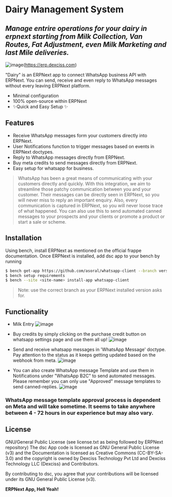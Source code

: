 # Dairy Management System
## _Manage entrire operations for your dairy in erpnext starting from Milk Collection, Van Routes, Fat Adjustment, even Milk Marketing and last Mile deliveries._

![image](https://erp.dexciss.com/files/dex_new_logo_black.png)(https://erp.dexciss.com)


"Dairy" is an ERPNext app to connect WhatsApp business API with ERPNext. You can send, receive and even reply to WhatsApp messages without every leaving ERPNext platform.

- Minimal configuration
- 100% open-source within ERPNext
- ✨Quick and Easy Setup ✨

## Features

- Receive WhatsApp messages form your customers directly into ERPNext.
- User Notifications function to trigger messages based on events in ERPNext doctypes.
- Reply to WhatsApp messages directly from ERPNext.
- Buy meta credits to send messages directly from ERPNext.
- Easy setup for whatsapp for business.




> WhatsApp has been a great means of communicating with your customers directly and quickly. With this integration, we aim to streamline those patchy communication between you and your customer. Their messages can be directly seen in ERPNext, so you will never miss to reply an important enquiry. Also, every communication is captured in ERPNext, so you will never loose trace of what happened. You can also use this to send automated canned messages to your prospects and your clients or promote a product or start a sale or scheme.

## Installation

Using bench, install ERPNext as mentioned on the official frappe documentation.
Once ERPNext is installed, add dsc app to your bench by running
```sh
$ bench get-app https://github.com/asoral/whatsapp-client --branch version-14
$ bench setup requirements
$ bench --site <site-name> install-app whatsapp-client
```
>Note: use the correct branch as your ERPNext installed version asks for.

## Functionality
 
* Milk Entry
![image](https://user-images.githubusercontent.com/11851156/211487262-b7f9a46a-ec3b-429f-affa-79f495408d42.png)


* Buy credits by simply clicking on the purchase credit button on whatsapp settings page and use them all up!
![image](https://github.com/asoral/Whatsapp-Client/blob/38faaef3acec51e2be9850f9f9c92a13893a1a76/wp_settings.jpg)

* Send and receive whatsapp messages in 'WhatsApp Message' doctype. Pay attention to the status as it keeps getting updated based on the webhook from meta.
![image](https://github.com/asoral/Whatsapp-Client/blob/6a60648e3b965a760c418e24ca4f24663e4d39a9/wp_msg.jpg)

* You can also create WhatsApp message Template and use them in Notifications under "WhatsApp B2C" to send automated messages. Please remember you can only use "Approved" message templates to send canned-replies.
![image](https://github.com/asoral/Whatsapp-Client/blob/6a60648e3b965a760c418e24ca4f24663e4d39a9/wp_template.jpg)

### WhatsApp message template approval process is dependent on Meta and will take sometime. It seems to take anywhere between 4 - 72 hours in our experience but may also vary.


## License
GNU/General Public License (see license.txt as being followed by ERPNext repository)
The dsc App code is licensed as GNU General Public License (v3) and the Documentation is licensed as Creative Commons (CC-BY-SA-3.0) and the copyright is owned by Dexciss Technology Pvt Ltd and Dexciss Technology LLC (Dexciss) and Contributors.

By contributing to dsc, you agree that your contributions will be licensed under its GNU General Public License (v3).

**ERPNext App, Hell Yeah!**
